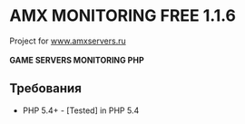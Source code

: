 # AMX MONITORING FREE 1.1.6
Project for www.amxservers.ru<br><br>
<b>GAME SERVERS MONITORING PHP</b>
## Требования
 * PHP 5.4+ - [Tested] in PHP 5.4